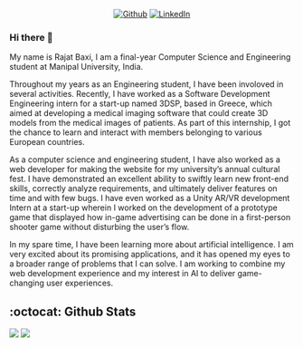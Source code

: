 <!--
**Rajatino16/Rajatino16** is a ✨ _special_ ✨ repository because its `README.md` (this file) appears on your GitHub profile.

Here are some ideas to get you started:

- 🔭 I’m currently working on ...
- 🌱 I’m currently learning ...
- 👯 I’m looking to collaborate on ...
- 🤔 I’m looking for help with ...
- 💬 Ask me about ...
- 📫 How to reach me: ...
- 😄 Pronouns: ...
- ⚡ Fun fact: ...
-->
<div >

 
<!-- ![Github](https://user-images.githubusercontent.com/51144829/133453643-c01a04d0-9402-47e1-8933-74a85e1b2d1d.jpg) -->

<p align="center">
 <a href="https://github.com/Rajatino16" target="_blank"><img alt="Github" src="https://img.shields.io/badge/GitHub-%2312100E.svg?&style=for-the-badge&logo=Github&logoColor=white" /></a> 
 <a href="https://www.linkedin.com/in/rajat-baxi-68041716a/" target="_blank"><img alt="LinkedIn" src="https://img.shields.io/badge/linkedin-%230077B5.svg?&style=for-the-badge&logo=linkedin&logoColor=white" /></a> 
</p>
 
</p>
<div>
  
  ### Hi there 👋
My name is Rajat Baxi, I am a final-year Computer Science and Engineering student at Manipal University, India. 
 
Throughout my years as an Engineering student, I have been involoved in several activities. Recently, I have worked as a Software Development Engineering intern for a start-up named 3DSP, based in Greece, which aimed at developing a medical imaging software that could create 3D models from the medical images of patients. As part of this internship, I got the chance to learn and interact with members belonging to various European countries. 

As a computer science and engineering student, I have also worked as a web developer for making the website for my university’s annual cultural fest. I have demonstrated an excellent ability to swiftly learn new front-end skills, correctly analyze requirements, and ultimately deliver features on time and with few bugs. I have even worked as a Unity AR/VR development Intern at a start-up wherein I worked on the development of a prototype game that displayed how in-game advertising can be done in a first-person shooter game without disturbing the user’s flow. 

In my spare time, I have been learning more about artificial intelligence. I am very excited about its promising applications, and it has opened my eyes to a broader range of problems that I can solve. I am working to combine my web development experience and my interest in AI to deliver game-changing user experiences. 


## :octocat: Github Stats 
 
 
[![](https://github-readme-stats.vercel.app/api?username=Rajatino16&count_private=true)](https://github.com/Rajatino16/github-readme-stats)
[![](https://github-readme-stats.vercel.app/api/top-langs/?username=Rajatino16&hide=jupyter%20notebook&layout=compact&langs_count=6)](https://github.com/Rajatino16/github-readme-stats)
 
